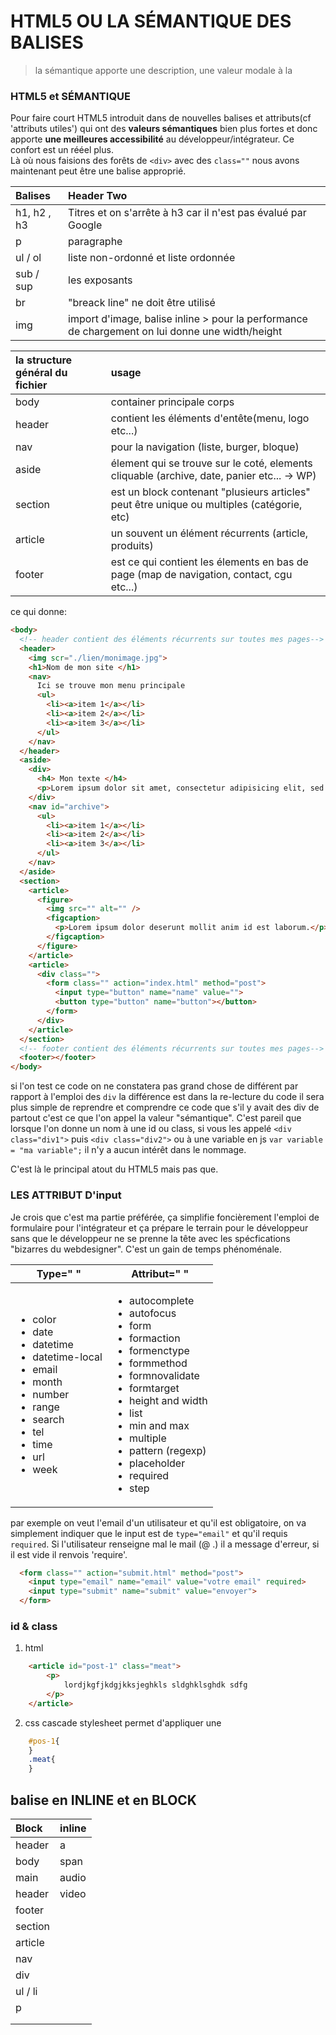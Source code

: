 # HTML5 OU LA SÉMANTIQUE DES BALISES
> la sémantique apporte une description, une valeur modale à la

### HTML5 et SÉMANTIQUE
Pour faire court HTML5 introduit dans de nouvelles balises et attributs(cf 'attributs utiles') qui ont des **valeurs sémantiques** bien plus fortes et donc  apporte **une meilleures accessibilité** au développeur/intégrateur. Ce confort est un rééel plus. <br />
Là où nous faisions des forêts de `<div>` avec des `class=""` nous avons maintenant peut être une balise approprié.

| Balises     | Header Two     |
| :------------- | :------------- |
| h1, h2 , h3 | Titres et on s'arrête à h3 car il n'est pas évalué par Google      |
| p             |        paragraphe |
| ul  / ol  | liste non-ordonné et liste ordonnée |
| sub / sup | les exposants  |
| br | "breack line" ne doit être utilisé|
| img | import d'image, balise inline > pour la performance de chargement on lui donne une width/height |

| la structure général du fichier | usage|
| :------------- | :------------- |
| body       | container principale corps     |
| header       | contient les éléments d'entête(menu, logo etc...)       |
| nav | pour la navigation (liste, burger, bloque)|
| aside       | élement qui se trouve sur le coté, elements cliquable (archive, date, panier etc... -> WP)       |
| section      | est un block contenant "plusieurs articles" peut être unique ou multiples (catégorie, etc)   |
| article       | un souvent un élément récurrents (article, produits)       |
| footer       | est ce qui contient les élements en bas de page (map de navigation, contact, cgu etc...)       |

ce qui donne:
```html
<body>
  <!-- header contient des éléments récurrents sur toutes mes pages-->
  <header>
    <img scr="./lien/monimage.jpg">
    <h1>Nom de mon site </h1>
    <nav>
      Ici se trouve mon menu principale
      <ul>
        <li><a>item 1</a></li>
        <li><a>item 2</a></li>
        <li><a>item 3</a></li>
      </ul>
    </nav>
  </header>
  <aside>
    <div>
      <h4> Mon texte </h4>
      <p>Lorem ipsum dolor sit amet, consectetur adipisicing elit, sed do eiusmod tempor incididunt ut labore et dolore magna est laborum.</p>
    </div>
    <nav id="archive">
      <ul>
        <li><a>item 1</a></li>
        <li><a>item 2</a></li>
        <li><a>item 3</a></li>
      </ul>
    </nav>
  </aside>
  <section>
    <article>
      <figure>
        <img src="" alt="" />
        <figcaption>
          <p>Lorem ipsum dolor deserunt mollit anim id est laborum.</p>
        </figcaption>
      </figure>
    </article>
    <article>
      <div class="">
        <form class="" action="index.html" method="post">
          <input type="button" name="name" value="">
          <button type="button" name="button"></button>
        </form>
      </div>
    </article>
  </section>
  <!-- footer contient des éléments récurrents sur toutes mes pages-->
  <footer></footer>
</body>
```

si l'on test ce code on ne constatera pas grand chose de différent par rapport à l'emploi des `div` la différence est dans la re-lecture du code il sera plus simple de reprendre et comprendre ce code que s'il y avait des div de partout c'est ce que l'on appel la valeur "sémantique".
C'est pareil que lorsque l'on donne un nom à une id ou class, si vous les appelé `<div class="div1">` puis `<div class="div2">` ou à une variable en js `var variable = "ma variable";` il n'y a aucun intérêt dans le nommage.

C'est là le principal atout du HTML5 mais pas que.

### LES ATTRIBUT D'input
Je crois que c'est ma partie préférée, ça simplifie foncièrement l'emploi de formulaire pour l'intégrateur et ça prépare le terrain pour le développeur sans que le développeur ne se prenne la tête avec les spécfications "bizarres du webdesigner". C'est un gain de temps phénoménale.

<table>
  <thead>
    <tr>
      <th>Type=" "</th>
      <th>Attribut=" "</th>
    </tr>
  </thead>
  <tr>
    <td>
      <ul>
        <li>color</li>
        <li>date</li>
        <li>datetime</li>
        <li>datetime-local</li>
        <li>email</li>
        <li>month</li>
        <li>number</li>
        <li>range</li>
        <li>search</li>
        <li>tel</li>
        <li>time</li>
        <li>url</li>
        <li>week</li>
      </ul>
      </td>
      <td>
      <ul>
        <li>autocomplete</li>
        <li>autofocus</li>
        <li>form</li>
        <li>formaction</li>
        <li>formenctype</li>
        <li>formmethod</li>
        <li>formnovalidate</li>
        <li>formtarget</li>
        <li>height and width</li>
        <li>list</li>
        <li>min and max</li>
        <li>multiple</li>
        <li>pattern (regexp)</li>
        <li>placeholder</li>
        <li>required</li>
        <li>step</li>
      </ul>
    </td>
  </tr>
</table>

par exemple on veut l'email d'un utilisateur et qu'il est obligatoire, on va simplement indiquer que le input est de `type="email"` et qu'il requis `required`. Si l'utilisateur renseigne mal le mail (@ .) il a message d'erreur, si il est vide il renvois 'require'.
```html
  <form class="" action="submit.html" method="post">
    <input type="email" name="email" value="votre email" required>
    <input type="submit" name="submit" value="envoyer">
  </form>
```

### id & class
1. html
```html
    <article id="post-1" class="meat">
        <p>
            lordjkgfjkdgjkksjeghkls sldghklsghdk sdfg
        </p>
    </article>
```

2. css cascade stylesheet
permet d'appliquer une
```css
    #pos-1{
    }
    .meat{
    }
```

## balise en INLINE et en BLOCK
|Block|inline|
|:------|:-----|
|header|a|
|body|span|
|main|audio|
|header|video|
|footer||
|section||
|article||
|nav||
|div||
|ul / li||
|p||
|||
|||